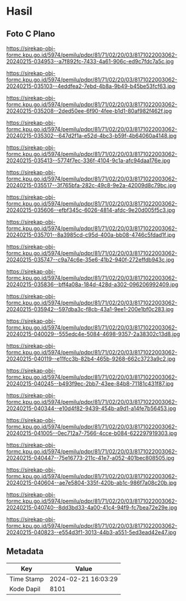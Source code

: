 # Hasil

## Foto C Plano

https://sirekap-obj-formc.kpu.go.id/5974/pemilu/pdpr/81/71/02/20/03/8171022003062-20240215-034953--a7f892fc-7433-4a61-906c-ed9c7fdc7a5c.jpg

https://sirekap-obj-formc.kpu.go.id/5974/pemilu/pdpr/81/71/02/20/03/8171022003062-20240215-035103--4eddfea2-7ebd-4b8a-9b49-b45be53fcf63.jpg

https://sirekap-obj-formc.kpu.go.id/5974/pemilu/pdpr/81/71/02/20/03/8171022003062-20240215-035208--2ded50ee-6f90-4fee-b1d1-80af982f462f.jpg

https://sirekap-obj-formc.kpu.go.id/5974/pemilu/pdpr/81/71/02/20/03/8171022003062-20240215-035302--647d2f1a-e52d-4bc3-b59f-4b64060a4148.jpg

https://sirekap-obj-formc.kpu.go.id/5974/pemilu/pdpr/81/71/02/20/03/8171022003062-20240215-035413--5774f7ec-336f-4104-9c1a-afc94daa176e.jpg

https://sirekap-obj-formc.kpu.go.id/5974/pemilu/pdpr/81/71/02/20/03/8171022003062-20240215-035517--3f765bfa-282c-49c8-9e2a-42009d8c79bc.jpg

https://sirekap-obj-formc.kpu.go.id/5974/pemilu/pdpr/81/71/02/20/03/8171022003062-20240215-035606--efbf345c-6026-4814-afdc-9e20d005f5c3.jpg

https://sirekap-obj-formc.kpu.go.id/5974/pemilu/pdpr/81/71/02/20/03/8171022003062-20240215-035701--8a3985cd-c95d-400a-bb08-4746c5fdad1f.jpg

https://sirekap-obj-formc.kpu.go.id/5974/pemilu/pdpr/81/71/02/20/03/8171022003062-20240215-035747--c9a74c6e-35e6-41b2-940f-272effdb943c.jpg

https://sirekap-obj-formc.kpu.go.id/5974/pemilu/pdpr/81/71/02/20/03/8171022003062-20240215-035836--bff4a08a-184d-428d-a302-096206992409.jpg

https://sirekap-obj-formc.kpu.go.id/5974/pemilu/pdpr/81/71/02/20/03/8171022003062-20240215-035942--597dba3c-f8cb-43a1-9ee1-200e1bf0c283.jpg

https://sirekap-obj-formc.kpu.go.id/5974/pemilu/pdpr/81/71/02/20/03/8171022003062-20240215-040029--555edc4e-5084-4698-9357-2a38302c13d8.jpg

https://sirekap-obj-formc.kpu.go.id/5974/pemilu/pdpr/81/71/02/20/03/8171022003062-20240215-040119--e11fcc3b-82b4-465b-9268-662c3723a9c2.jpg

https://sirekap-obj-formc.kpu.go.id/5974/pemilu/pdpr/81/71/02/20/03/8171022003062-20240215-040245--b493f9ec-2bb7-43ee-84b8-71181c431f87.jpg

https://sirekap-obj-formc.kpu.go.id/5974/pemilu/pdpr/81/71/02/20/03/8171022003062-20240215-040344--e10d4f82-9439-454b-a9d1-a14fe7b56453.jpg

https://sirekap-obj-formc.kpu.go.id/5974/pemilu/pdpr/81/71/02/20/03/8171022003062-20240215-041005--0ec712a7-7566-4cce-b084-622297919303.jpg

https://sirekap-obj-formc.kpu.go.id/5974/pemilu/pdpr/81/71/02/20/03/8171022003062-20240215-040447--75e16773-211c-41e7-a052-401bec808505.jpg

https://sirekap-obj-formc.kpu.go.id/5974/pemilu/pdpr/81/71/02/20/03/8171022003062-20240215-040604--ae7e5804-335f-420b-ab1c-986f7a08c20b.jpg

https://sirekap-obj-formc.kpu.go.id/5974/pemilu/pdpr/81/71/02/20/03/8171022003062-20240215-040740--8dd3bd33-4a00-41c4-94f9-fc7bea72e29e.jpg

https://sirekap-obj-formc.kpu.go.id/5974/pemilu/pdpr/81/71/02/20/03/8171022003062-20240215-040823--e554d3f1-3013-44b3-a551-5ed3ead42e47.jpg


## Metadata

| Key        | Value               |
| ---------- | ------------------- |
| Time Stamp | 2024-02-21 16:03:29 |
| Kode Dapil | 8101                |



